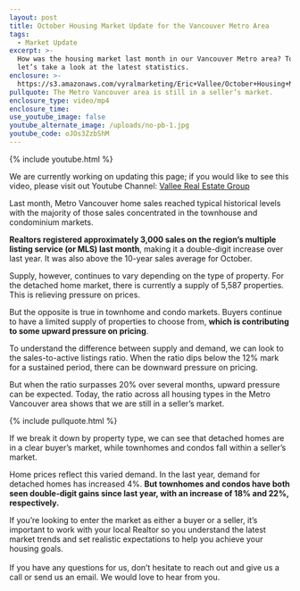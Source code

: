 ```yaml
---
layout: post
title: October Housing Market Update for the Vancouver Metro Area
tags:
  - Market Update
excerpt: >-
  How was the housing market last month in our Vancouver Metro area? Today,
  let’s take a look at the latest statistics.
enclosure: >-
  https://s3.amazonaws.com/vyralmarketing/Eric+Vallee/October+Housing+Market+Update+for+the+Vancouver+Metro+Area.mp4
pullquote: The Metro Vancouver area is still in a seller’s market.
enclosure_type: video/mp4
enclosure_time:
use_youtube_image: false
youtube_alternate_image: /uploads/no-pb-1.jpg
youtube_code: oJOs3ZzbShM
---
```


{% include youtube.html %}

We are currently working on updating this page; if you would like to see this video, please visit out Youtube Channel: [Vallee Real Estate Group](https://www.youtube.com/user/valleerealestate)

Last month, Metro Vancouver home sales reached typical historical levels with the majority of those sales concentrated in the townhouse and condominium markets.

**Realtors registered approximately 3,000 sales on the region’s multiple listing service (or MLS) last month**, making it a double-digit increase over last year. It was also above the 10-year sales average for October.

Supply, however, continues to vary depending on the type of property. For the detached home market, there is currently a supply of 5,587 properties. This is relieving pressure on prices.

But the opposite is true in townhome and condo markets. Buyers continue to have a limited supply of properties to choose from, **which is contributing to some upward pressure on pricing**.

To understand the difference between supply and demand, we can look to the sales-to-active listings ratio. When the ratio dips below the 12% mark for a sustained period, there can be downward pressure on pricing.

But when the ratio surpasses 20% over several months, upward pressure can be expected. Today, the ratio across all housing types in the Metro Vancouver area shows that we are still in a seller’s market.

{% include pullquote.html %}

If we break it down by property type, we can see that detached homes are in a clear buyer’s market, while townhomes and condos fall within a seller’s market.

Home prices reflect this varied demand. In the last year, demand for detached homes has increased 4%. **But townhomes and condos have both seen double-digit gains since last year, with an increase of 18% and 22%, respectively.**

If you’re looking to enter the market as either a buyer or a seller, it’s important to work with your local Realtor so you understand the latest market trends and set realistic expectations to help you achieve your housing goals.<br><br>If you have any questions for us, don’t hesitate to reach out and give us a call or send us an email. We would love to hear from you.